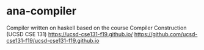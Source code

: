 # ana-compiler
Compiler written on haskell based on the course Compiler Construction (UCSD CSE 131) 
https://ucsd-cse131-f19.github.io/ 
https://github.com/ucsd-cse131-f19/ucsd-cse131-f19.github.io
